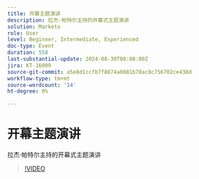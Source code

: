 ```yaml
---
title: 开幕主题演讲
description: 拉杰·帕特尔主持的开幕式主题演讲
solution: Marketo
role: User
level: Beginner, Intermediate, Experienced
doc-type: Event
duration: 558
last-substantial-update: 2024-08-30T00:00:00Z
jira: KT-16009
source-git-commit: a5e8d1ccfb7f8874a0081b70ac8c756702ce438d
workflow-type: tm+mt
source-wordcount: '14'
ht-degree: 0%

---
```



# 开幕主题演讲

拉杰·帕特尔主持的开幕式主题演讲

>[!VIDEO](https://video.tv.adobe.com/v/3453065/?learn=on&captions=chi_hans)
